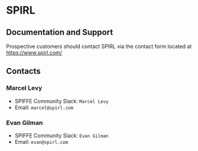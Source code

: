 # SPIRL

## Documentation and Support

Prospective customers should contact SPIRL via the contact form
located at https://www.spirl.com/

## Contacts

### Marcel Levy

- SPIFFE Community Slack: `Marcel Levy`
- Email: `marcel@spirl.com`

### Evan Gilman

- SPIFFE Community Slack: `Evan Gilman`
- Email: `evan@spirl.com`
